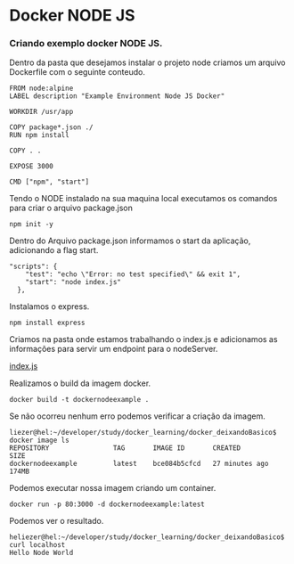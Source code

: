 # Docker NODE JS

### Criando exemplo docker NODE JS.

Dentro da pasta que desejamos instalar o projeto node criamos um arquivo Dockerfile com o seguinte conteudo.

```
FROM node:alpine
LABEL description "Example Environment Node JS Docker"

WORKDIR /usr/app

COPY package*.json ./
RUN npm install 

COPY . .

EXPOSE 3000

CMD ["npm", "start"]
```

Tendo o NODE instalado na sua maquina local executamos os comandos para criar o arquivo package.json

`npm init -y`

Dentro do Arquivo package.json informamos o start da aplicação, adicionando a flag start.

```
"scripts": {
    "test": "echo \"Error: no test specified\" && exit 1",
    "start": "node index.js"
  },
```

Instalamos o express.

`npm install express`

Criamos na pasta onde estamos trabalhando o index.js e adicionamos as informações para servir um endpoint para o nodeServer.

[index.js](index.js)


Realizamos o build da imagem docker.

`docker build -t dockernodeexample .`

Se não ocorreu nenhum erro podemos verificar a criação da imagem.

```
liezer@hel:~/developer/study/docker_learning/docker_deixandoBasico$ docker image ls
REPOSITORY                TAG       IMAGE ID       CREATED          SIZE
dockernodeexample         latest    bce084b5cfcd   27 minutes ago   174MB
```

Podemos executar nossa imagem criando um container.

`docker run -p 80:3000 -d dockernodeexample:latest`

Podemos ver o resultado.

```
heliezer@hel:~/developer/study/docker_learning/docker_deixandoBasico$ curl localhost
Hello Node World
```
